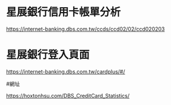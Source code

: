 # 星展銀行信用卡帳單分析

https://internet-banking.dbs.com.tw/ccds/ccd02/02/ccd020203

# 星展銀行登入頁面

https://internet-banking.dbs.com.tw/cardplus/#/

#網址

https://hoxtonhsu.com/DBS_CreditCard_Statistics/
